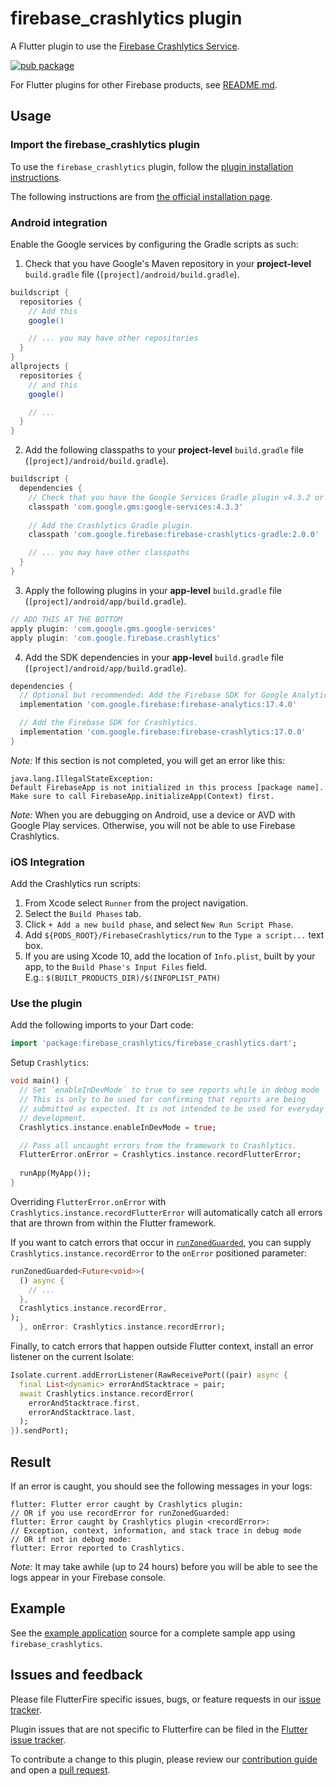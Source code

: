 # firebase_crashlytics plugin

A Flutter plugin to use the [Firebase Crashlytics Service](https://firebase.google.com/docs/crashlytics/).

[![pub package](https://img.shields.io/pub/v/firebase_crashlytics.svg)](https://pub.dartlang.org/packages/firebase_crashlytics)

For Flutter plugins for other Firebase products, see [README.md](https://github.com/FirebaseExtended/flutterfire/blob/master/README.md).

## Usage

### Import the firebase_crashlytics plugin

To use the `firebase_crashlytics` plugin, follow the [plugin installation instructions](https://pub.dartlang.org/packages/firebase_crashlytics#pub-pkg-tab-installing).

The following instructions are from [the official installation page](https://firebase.google.com/docs/crashlytics/get-started-new-sdk).

### Android integration

Enable the Google services by configuring the Gradle scripts as such:

1. Check that you have Google's Maven repository in your **project-level** `build.gradle` file (`[project]/android/build.gradle`).

```gradle
buildscript {
  repositories {
    // Add this
    google()

    // ... you may have other repositories
  }
}
allprojects {
  repositories {
    // and this
    google()

    // ...
  }
}
```

2. Add the following classpaths to your **project-level** `build.gradle` file (`[project]/android/build.gradle`).

```gradle
buildscript {
  dependencies {
    // Check that you have the Google Services Gradle plugin v4.3.2 or later (if not, add it).
    classpath 'com.google.gms:google-services:4.3.3'
    
    // Add the Crashlytics Gradle plugin.
    classpath 'com.google.firebase:firebase-crashlytics-gradle:2.0.0'

    // ... you may have other classpaths
  }
}
```

3. Apply the following plugins in your **app-level** `build.gradle` file (`[project]/android/app/build.gradle`).

```gradle
// ADD THIS AT THE BOTTOM
apply plugin: 'com.google.gms.google-services'
apply plugin: 'com.google.firebase.crashlytics'
```

4. Add the SDK dependencies in your **app-level** `build.gradle` file (`[project]/android/app/build.gradle`).

```gradle
dependencies {
  // Optional but recommended: Add the Firebase SDK for Google Analytics.
  implementation 'com.google.firebase:firebase-analytics:17.4.0'

  // Add the Firebase SDK for Crashlytics.
  implementation 'com.google.firebase:firebase-crashlytics:17.0.0'
}
```

*Note:* If this section is not completed, you will get an error like this:

```console
java.lang.IllegalStateException:
Default FirebaseApp is not initialized in this process [package name].
Make sure to call FirebaseApp.initializeApp(Context) first.
```

*Note:* When you are debugging on Android, use a device or AVD with Google Play services.
Otherwise, you will not be able to use Firebase Crashlytics.

### iOS Integration

Add the Crashlytics run scripts:

1. From Xcode select `Runner` from the project navigation.
1. Select the `Build Phases` tab.
1. Click `+ Add a new build phase`, and select `New Run Script Phase`.
1. Add `${PODS_ROOT}/FirebaseCrashlytics/run` to the `Type a script...` text box.
1. If you are using Xcode 10, add the location of `Info.plist`, built by your app, to the `Build Phase's Input Files` field.  
   E.g.: `$(BUILT_PRODUCTS_DIR)/$(INFOPLIST_PATH)`

### Use the plugin

Add the following imports to your Dart code:

```dart
import 'package:firebase_crashlytics/firebase_crashlytics.dart';
```

Setup `Crashlytics`:

```dart
void main() {
  // Set `enableInDevMode` to true to see reports while in debug mode
  // This is only to be used for confirming that reports are being
  // submitted as expected. It is not intended to be used for everyday
  // development.
  Crashlytics.instance.enableInDevMode = true;

  // Pass all uncaught errors from the framework to Crashlytics.
  FlutterError.onError = Crashlytics.instance.recordFlutterError;
  
  runApp(MyApp());
}
```

Overriding `FlutterError.onError` with `Crashlytics.instance.recordFlutterError`  will automatically catch all errors that are thrown from within the Flutter framework.

If you want to catch errors that occur in [`runZonedGuarded`](https://api.dart.dev/stable/dart-async/runZonedGuarded.html), you can supply `Crashlytics.instance.recordError` to the `onError` positioned parameter:

```dart
runZonedGuarded<Future<void>>(
  () async {
    // ...
  },
  Crashlytics.instance.recordError,
);
  }, onError: Crashlytics.instance.recordError);
```

Finally, to catch errors that happen outside Flutter context, install an error
listener on the current Isolate:

```dart
Isolate.current.addErrorListener(RawReceivePort((pair) async {
  final List<dynamic> errorAndStacktrace = pair;
  await Crashlytics.instance.recordError(
    errorAndStacktrace.first,
    errorAndStacktrace.last,
  );
}).sendPort);
```

## Result

If an error is caught, you should see the following messages in your logs:

```console
flutter: Flutter error caught by Crashlytics plugin:
// OR if you use recordError for runZonedGuarded:
flutter: Error caught by Crashlytics plugin <recordError>:
// Exception, context, information, and stack trace in debug mode
// OR if not in debug mode:
flutter: Error reported to Crashlytics.
```

*Note:* It may take awhile (up to 24 hours) before you will be able to see the logs appear in your Firebase console.

## Example

See the [example application](https://github.com/FirebaseExtended/flutterfire/tree/master/packages/firebase_crashlytics/example) source
for a complete sample app using `firebase_crashlytics`.

## Issues and feedback

Please file FlutterFire specific issues, bugs, or feature requests in our [issue tracker](https://github.com/FirebaseExtended/flutterfire/issues/new).

Plugin issues that are not specific to Flutterfire can be filed in the [Flutter issue tracker](https://github.com/flutter/flutter/issues/new).

To contribute a change to this plugin,
please review our [contribution guide](https://github.com/FirebaseExtended/flutterfire/blob/master/CONTRIBUTING.md)
and open a [pull request](https://github.com/FirebaseExtended/flutterfire/pulls).
